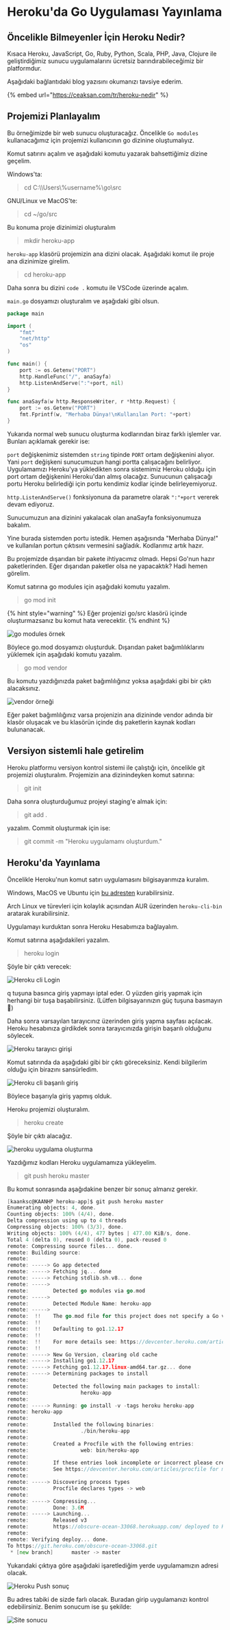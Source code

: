 # Heroku'da Go Uygulaması Yayınlama

## Öncelikle Bilmeyenler İçin Heroku Nedir?

Kısaca Heroku, JavaScript, Go, Ruby, Python, Scala, PHP, Java, Clojure ile geliştirdiğimiz sunucu uygulamalarını ücretsiz barındırabileceğimiz bir platformdur.

Aşağıdaki bağlantıdaki blog yazısını okumanızı tavsiye ederim.

{% embed url="https://ceaksan.com/tr/heroku-nedir" %}

## Projemizi Planlayalım

Bu örneğimizde bir web sunucu oluşturacağız. Öncelikle `Go modules` kullanacağımız için projemizi kullanıcının go dizinine oluştumalıyız.

Komut satırını açalım ve aşağıdaki komutu yazarak bahsettiğimiz dizine geçelim.

Windows'ta:

> cd C:\\\Users\\%username%\go\src

GNU/Linux ve MacOS'te:

> cd \~/go/src

Bu konuma proje dizinimizi oluşturalım

> mkdir heroku-app

`heroku-app` klasörü projemizin ana dizini olacak. Aşağıdaki komut ile proje ana dizinimize girelim.

> cd heroku-app

Daha sonra bu dizini `code .` komutu ile VSCode üzerinde açalım.

`main.go` dosyamızı oluşturalım ve aşağıdaki gibi olsun.

```go
package main

import (
	"fmt"
	"net/http"
	"os"
)

func main() {
	port := os.Getenv("PORT")
	http.HandleFunc("/", anaSayfa)
	http.ListenAndServe(":"+port, nil)
}

func anaSayfa(w http.ResponseWriter, r *http.Request) {
	port := os.Getenv("PORT")
	fmt.Fprintf(w, "Merhaba Dünya!\nKullanılan Port: "+port)
}
```

Yukarıda normal web sunucu oluşturma kodlarından biraz farklı işlemler var. Bunları açıklamak gerekir ise:

`port` değişkenimiz sistemden `string` tipinde `PORT` ortam değişkenini alıyor. Yani `port` değişkeni sunucumuzun hangi portta çalışacağını belirliyor. Uygulamamızı Heroku'ya yükledikten sonra sistemimiz Heroku olduğu için port ortam değişkenini Heroku'dan almış olacağız. Sunucunun çalışacağı portu Heroku belirlediği için portu kendimiz kodlar içinde belirleyemiyoruz.

`http.ListenAndServe()` fonksiyonuna da parametre olarak `":"+port` vererek devam ediyoruz.

Sunucumuzun ana dizinini yakalacak olan anaSayfa fonksiyonumuza bakalım.

Yine burada sistemden portu istedik. Hemen aşağısında "Merhaba Dünya!" ve kullanılan portun çıktısını vermesini sağladık. Kodlarımız artık hazır.

Bu projemizde dışarıdan bir pakete ihtiyacımız olmadı. Hepsi Go'nun hazır paketlerinden. Eğer dışarıdan paketler olsa ne yapacaktık? Hadi hemen görelim.

Komut satırına go modules için aşağıdaki komutu yazalım.

> go mod init

{% hint style="warning" %}
Eğer projenizi go/src klasörü içinde oluşturmazsanız bu komut hata verecektir.
{% endhint %}

![go modules örnek ](../.gitbook/assets/go-mod-init.png)

Böylece go.mod dosyamızı oluşturduk. Dışarıdan paket bağımlılıklarını yüklemek için aşağıdaki komutu yazalım.

> go mod vendor

Bu komutu yazdığınızda paket bağımlılığınız yoksa aşağıdaki gibi bir çıktı alacaksınız.

![vendor örneği](../.gitbook/assets/no-vendor.png)

Eğer paket bağımlılığınız varsa projenizin ana dizininde vendor adında bir klasör oluşacak ve bu klasörün içinde dış paketlerin kaynak kodları bulunanacak.

## Versiyon sistemli hale getirelim

Heroku platformu versiyon kontrol sistemi ile çalıştığı için, öncelikle git projemizi oluşturalım. Projemizin ana dizinindeyken komut satırına:

> git init

Daha sonra oluşturduğumuz projeyi staging'e almak için:

> git add .

yazalım. Commit oluşturmak için ise:

> git commit -m "Heroku uygulamamı oluşturdum."

## Heroku'da Yayınlama

Öncelikle Heroku'nun komut satırı uygulamasını bilgisayarımıza kuralım.

Windows, MacOS ve Ubuntu için [bu adresten](https://devcenter.heroku.com/articles/heroku-cli#download-and-install) kurabilirsiniz.

Arch Linux ve türevleri için kolaylık açısından AUR üzerinden `heroku-cli-bin` aratarak kurabilirsiniz.

Uygulamayı kurduktan sonra Heroku Hesabımıza bağlayalım.

Komut satırına aşağıdakileri yazalım.

> heroku login

Şöyle bir çıktı verecek:

![Heroku cli Login](../.gitbook/assets/heroku-login.png)

q tuşuna basınca giriş yapmayı iptal eder. O yüzden giriş yapmak için herhangi bir tuşa başabilirsiniz. (Lütfen bilgisayarınızın güç tuşuna basmayın 🙂)

Daha sonra varsayılan tarayıcınız üzerinden giriş yapma sayfası açılacak. Heroku hesabınıza girdikdek sonra tarayıcınızda girişin başarılı olduğunu söylecek.

![Heroku tarayıcı girişi](../.gitbook/assets/heroku-login-warning.png)

Komut satırında da aşağıdaki gibi bir çıktı göreceksiniz. Kendi bilgilerim olduğu için birazını sansürledim.

![Heroku cli başarılı giriş ](../.gitbook/assets/heroku-login-success.png)

Böylece başarıyla giriş yapmış olduk.

Heroku projemizi oluşturalım.

> heroku create

Şöyle bir çıktı alacağız.

![heroku uygulama oluşturma](../.gitbook/assets/heroku-create.png)

Yazdığımız kodları Heroku uygulamamıza yükleyelim.

> git push heroku master

Bu komut sonrasında aşağıdakine benzer bir sonuç almanız gerekir.

```go
[kaanksc@KAANHP heroku-app]$ git push heroku master
Enumerating objects: 4, done.
Counting objects: 100% (4/4), done.
Delta compression using up to 4 threads
Compressing objects: 100% (3/3), done.
Writing objects: 100% (4/4), 477 bytes | 477.00 KiB/s, done.
Total 4 (delta 0), reused 0 (delta 0), pack-reused 0
remote: Compressing source files... done.
remote: Building source:
remote: 
remote: -----> Go app detected
remote: -----> Fetching jq... done
remote: -----> Fetching stdlib.sh.v8... done
remote: -----> 
remote:        Detected go modules via go.mod
remote: -----> 
remote:        Detected Module Name: heroku-app
remote: -----> 
remote:  !!    The go.mod file for this project does not specify a Go version
remote:  !!    
remote:  !!    Defaulting to go1.12.17
remote:  !!    
remote:  !!    For more details see: https://devcenter.heroku.com/articles/go-apps-with-modules#build-configuration
remote:  !!    
remote: -----> New Go Version, clearing old cache
remote: -----> Installing go1.12.17
remote: -----> Fetching go1.12.17.linux-amd64.tar.gz... done
remote: -----> Determining packages to install
remote:        
remote:        Detected the following main packages to install:
remote:                 heroku-app
remote:        
remote: -----> Running: go install -v -tags heroku heroku-app 
remote: heroku-app
remote:        
remote:        Installed the following binaries:
remote:                 ./bin/heroku-app
remote:        
remote:        Created a Procfile with the following entries:
remote:                 web: bin/heroku-app
remote:        
remote:        If these entries look incomplete or incorrect please create a Procfile with the required entries.
remote:        See https://devcenter.heroku.com/articles/procfile for more details about Procfiles
remote:        
remote: -----> Discovering process types
remote:        Procfile declares types -> web
remote: 
remote: -----> Compressing...
remote:        Done: 3.6M
remote: -----> Launching...
remote:        Released v3
remote:        https://obscure-ocean-33068.herokuapp.com/ deployed to Heroku
remote: 
remote: Verifying deploy... done.
To https://git.heroku.com/obscure-ocean-33068.git
 * [new branch]      master -> master
```

Yukarıdaki çıktıya göre aşağıdaki işaretlediğim yerde uygulamamızın adresi olacak.

![Heroku Push sonuç](../.gitbook/assets/heroku-push.png)

Bu adres tabiki de sizde farlı olacak. Buradan girip uygulamanızı kontrol edebilirsiniz. Benim sonucum ise şu şekilde:

![Site sonucu](../.gitbook/assets/heroku-site.png)
